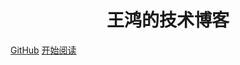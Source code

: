 <!-- <p align="center">
<!-- <img src="https://timgsa.baidu.com/timg?image&quality=80&size=b9999_10000&sec=1594049948145&di=ab592e371b41c9d1531868e6113ecddf&imgtype=0&src=http%3A%2F%2F91.gdown.baidu.com%2Fimg%2F0%2F512_512%2F7bdaaec1d74f9253e08a159a5418a7b1.png" width="200" height="200"/> -->
<!-- </p> --> 
<h1 align="center">王鸿的技术博客</h1>

[GitHub](https://github.com/someon3wh/)
[开始阅读](README.md)
